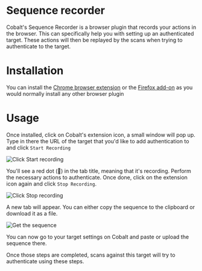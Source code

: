 # Sequence recorder

Cobalt's Sequence Recorder is a browser plugin that records your actions in the browser. This can specifically
help you with setting up an authenticated target. These actions will then be
replayed by the scans when trying to authenticate to the target.

# Installation

You can install the [Chrome browser extension]  or the [Firefox add-on] as you would normally
install any other browser plugin

# Usage

Once installed, click on Cobalt's extension icon, a small window will pop up. Type in there
the URL of the target that you'd like to add authentication to and click `Start Recording`


![Click Start recording](/deepdive/scans/sequence-recorder/recorder1.png "Start Recording")

You'll see a red dot (🔴) in the tab title, meaning that it's recording. Perform the necessary
actions to authenticate. Once done, click on the extension icon again and click `Stop Recording`.

![Click Stop recording](/deepdive/scans/sequence-recorder/recorder2.png "Stop Recording")

A new tab will appear. You can either copy the sequence to the clipboard or download it as a file.

![Get the sequence](/deepdive/scans/sequence-recorder/recorder3.png "Get the sequence")

You can now go to your target settings on Cobalt and paste or upload the sequence there.

Once those steps are completed, scans against this target will try to authenticate using these steps.

<!-- links -->

[Chrome browser extension]: https://chromewebstore.google.com/detail/cobalt-sequence-recorder/enncnbaaflabakepkoemnilfpemdmemh
[Firefox add-on]: https://addons.mozilla.org/en-US/firefox/addon/cobalt-sequence-recorder/
